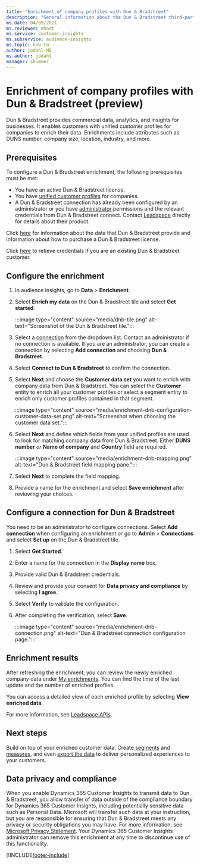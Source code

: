 ```yaml
---
title: "Enrichment of company profiles with Dun & Bradstreet"
description: "General information about the Dun & Bradstreet third-party enrichment."
ms.date: 04/09/2021
ms.reviewer: mhart
ms.service: customer-insights
ms.subservice: audience-insights
ms.topic: how-to
author: jodahl-MS
ms.author: jodahl
manager: skummer
---
```


# Enrichment of company profiles with Dun & Bradstreet (preview)

Dun & Bradstreet provides commercial data, analytics, and insights for businesses. It enables customers with unified customer profiles for companies to enrich their data. Enrichments include attributes such as DUNS number, company size, location, industry, and more.

## Prerequisites

To configure a Dun & Bradstreet enrichment, the following prerequisites must be met:

- You have an active Dun & Bradstreet license.
- You have [unified customer profiles](customer-profiles.md) for companies.
- A Dun & Bradstreet connection has already been configured by an administrator or you have [administrator](permissions.md#administrator) permissions and the relevant credentials from Dun & Bradstreet connect. Contact [Leadspace](https://www.leadspace.com/products/leadspace-on-demand/) directly for details about their product.

Click [here](https://www.dnb.com/&lead_source=microsoft_audienceinsights) for information about the data that Dun & Bradstreet provide and information about how to purchase a Dun & Bradstreet license.

Click [here](https://sso.dnb.com/signin/forgot-password&lead_source=microsoft_audienceinsights) to retieve credentials if you are an existing Dun & Bradstreet customer.

## Configure the enrichment

1. In audience insights, go to **Data** > **Enrichment**.

1. Select **Enrich my data** on the Dun & Bradstreet tile and select **Get started**.

   :::image type="content" source="media/dnb-tile.png" alt-text="Screenshot of the Dun & Bradstreet tile.":::

1. Select a [connection](connections.md) from the dropdown list. Contact an administrator if no connection is available. If you are an administrator, you can create a connection by selecting **Add connection** and choosing **Dun & Bradstreet**. 

1. Select **Connect to Dun & Bradstreet** to confirm the connection.

1. Select **Next** and choose the **Customer data set** you want to enrich with company data from Dun & Bradstreet. You can select the **Customer** entity to enrich all your customer profiles or select a segment entity to enrich only customer profiles contained in that segment.

    :::image type="content" source="media/enrichment-dnb-configuration-customer-data-set.png" alt-text="Screenshot when choosing the customer data set.":::

1. Select **Next** and define which fields from your unified profiles are used to look for matching company data from Dun & Bradstreet. Either **DUNS number** *or* **Name of company** and **Country** field are required. 

   :::image type="content" source="media/enrichment-dnb-mapping.png" alt-text="Dun & Bradstreet field mapping pane.":::

1. Select **Next** to complete the field mapping.

1. Provide a name for the enrichment and select **Save enrichment** after reviewing your choices.


## Configure a connection for Dun & Bradstreet 

You need to be an administrator to configure connections. Select **Add connection** when configuring an enrichment *or* go to **Admin** > **Connections** and select **Set up** on the Dun & Bradstreet tile.

1. Select **Get Started**. 

1. Enter a name for the connection in the **Display name** box.

1. Provide valid Dun & Bradstreet credentials.

1. Review and provide your consent for **Data privacy and compliance** by selecting **I agree**.

1. Select **Verify** to validate the configuration.

1. After completing the verification, select **Save**.
   
   :::image type="content" source="media/enrichment-dnb-connection.png" alt-text="Dun & Bradstreet connection configuration page.":::

## Enrichment results

After refreshing the enrichment, you can review the newly enriched company data under [My enrichments](enrichment-hub.md). You can find the time of the last update and the number of enriched profiles.

You can access a detailed view of each enriched profile by selecting **View enriched data**.

For more information, see [Leadspace APIs](https://support.leadspace.com/hc/en-us/sections/201997649-API).

## Next steps

Build on top of your enriched customer data. Create [segments](segments.md) and [measures](measures.md), and even [export the data](export-destinations.md) to deliver personalized experiences to your customers.

## Data privacy and compliance

When you enable Dynamics 365 Customer Insights to transmit data to Dun & Bradstreet, you allow transfer of data outside of the compliance boundary for Dynamics 365 Customer Insights, including potentially sensitive data such as Personal Data. Microsoft will transfer such data at your instruction, but you are responsible for ensuring that Dun & Bradstreet meets any privacy or security obligations you may have. For more information, see [Microsoft Privacy Statement](https://go.microsoft.com/fwlink/?linkid=396732).
Your Dynamics 365 Customer Insights administrator can remove this enrichment at any time to discontinue use of this functionality.


[!INCLUDE[footer-include](../includes/footer-banner.md)]
